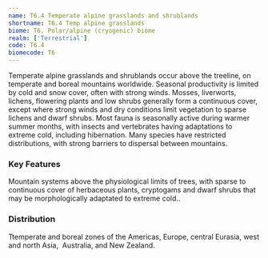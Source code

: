 ```yaml
---
name: T6.4 Temperate alpine grasslands and shrublands
shortname: T6.4 Temp alpine grasslands
biome: T6. Polar/alpine (cryogenic) biome
realm: ['Terrestrial']
code: T6.4
biomecode: T6
---
```


Temperate alpine grasslands and shrublands occur above the treeline, on temperate and boreal mountains worldwide. Seasonal productivity is limited by cold and snow cover, often with strong winds. Mosses, liverworts, lichens, flowering plants and low shrubs generally form a continuous cover, except where strong winds and dry conditions limit vegetation to sparse lichens and dwarf shrubs. Most fauna is seasonally active during warmer summer months, with insects and vertebrates having adaptations to extreme cold, including hibernation. Many species have restricted distributions, with strong barriers to dispersal between mountains.

### Key Features

Mountain systems above the physiological limits of trees, with sparse to continuous cover of herbaceous plants, cryptogams and dwarf shrubs that may be morphologically adaptated to extreme cold..

### Distribution

Ttemperate and boreal zones of the Americas, Europe, central Eurasia, west and north Asia,  Australia, and New Zealand.
